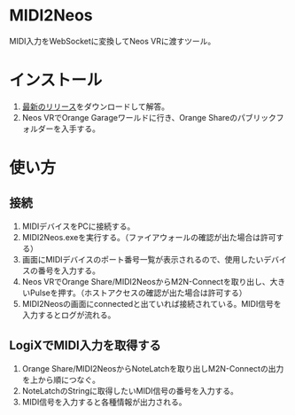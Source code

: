 # MIDI2Neos
MIDI入力をWebSocketに変換してNeos VRに渡すツール。

# インストール
1. [最新のリリース](https://github.com/orange3134/MIDI2Neos/releases/)をダウンロードして解答。
2. Neos VRでOrange Garageワールドに行き、Orange Shareのパブリックフォルダーを入手する。

# 使い方
## 接続
1. MIDIデバイスをPCに接続する。
2. MIDI2Neos.exeを実行する。（ファイアウォールの確認が出た場合は許可する）
3. 画面にMIDIデバイスのポート番号一覧が表示されるので、使用したいデバイスの番号を入力する。
4. Neos VRでOrange Share/MIDI2NeosからM2N-Connectを取り出し、大きいPulseを押す。（ホストアクセスの確認が出た場合は許可する）
5. MIDI2Neosの画面にconnectedと出ていれば接続されている。MIDI信号を入力するとログが流れる。

## LogiXでMIDI入力を取得する
1. Orange Share/MIDI2NeosからNoteLatchを取り出しM2N-Connectの出力を上から順につなぐ。
2. NoteLatchのStringに取得したいMIDI信号の番号を入力する。
3. MIDI信号を入力すると各種情報が出力される。
